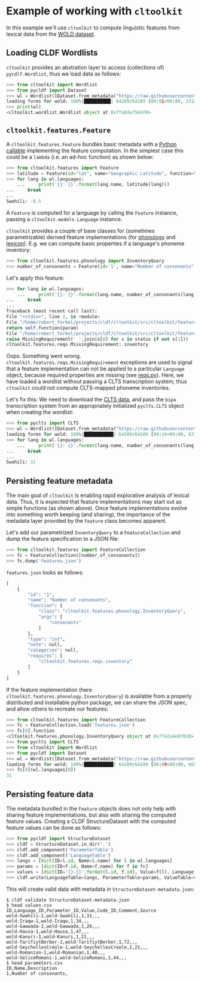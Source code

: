 # Example of working with `cltoolkit`

In this example we'll use `cltoolkit` to compute linguistic features from lexical data from the
[WOLD dataset](https://github.com/lexibank/wold).


## Loading CLDF Wordlists

`cltoolkit` provides an abstration layer to access (collections of) `pycdlf.Wordlist`, thus we load data
as follows:
```python
>>> from cltoolkit import Wordlist
>>> from pycldf import Dataset
>>> wl = Wordlist([Dataset.from_metadata("https://raw.githubusercontent.com/lexibank/wold/v4.0/cldf/cldf-metadata.json")])
loading forms for wold: 100%|██████████| 64289/64289 [00:01<00:00, 33125.96it/s]
>>> print(wl)
<cltoolkit.wordlist.Wordlist object at 0x7fa8de7504f0>
```

## `cltoolkit.features.Feature`

A `cltoolkit.features.Feature` bundles basic metadata with a [Python callable](https://docs.python.org/3/library/functions.html#callable)
implementing the feature computation. In the simplest case this could be a `lambda` (i.e. an ad-hoc function)
as shown below:

```python
>>> from cltoolkit.features import Feature
>>> latitude = Feature(id="lat", name="Geographic Latitude", function=lambda l: l.latitude)
>>> for lang in wl.languages:
    ...     print('{}: {}'.format(lang.name, latitude(lang)))
...     break
...
Swahili: -6.5
```
A `Feature` is computed for a language by calling the `Feature` instance, passing a `cltoolkit.models.Language`
instance.

`cltoolkit` provides a couple of base classes for (sometimes parametrizable) derived feature implementations
(for [phonology](src/cltoolkit/features/phonology.py) and [lexicon](src/cltoolkit/features/lexicon.py)).
E.g. we can compute basic properties if a language's phoneme inventory:
```python
>>> from cltoolkit.features.phonology import InventoryQuery
>>> number_of_consonants = Feature(id='1', name="Number of consonants", function=InventoryQuery('consonants'))
```

Let's apply this feature:
```python
>>> for lang in wl.languages:
    ...     print('{}: {}'.format(lang.name, number_of_consonants(lang)))
...     break
...
Traceback (most recent call last):
File "<stdin>", line 2, in <module>
File "/home/robert_forkel/projects/cldf/cltoolkit/src/cltoolkit/features/collection.py", line 85, in __call__
return self.function(param)
File "/home/robert_forkel/projects/cldf/cltoolkit/src/cltoolkit/features/reqs.py", line 58, in wrapper_requires
raise MissingRequirement(' '.join(s[0] for s in status if not s[1]))
cltoolkit.features.reqs.MissingRequirement: inventory
```

Oops. Something went wrong. `cltoolkit.features.reqs.MissingRequirement` exceptions are used to signal
that a feature implementation can not be applied to a particular `Language` object, because required
properties are missing (see [reqs.py](src/cltoolkit/features/reqs.py)). Here, we have loaded a wordlist without 
passing a CLTS transcription system; thus `cltoolkit` could not compute CLTS-mapped phoneme inventories.

Let's fix this: We need to download the [CLTS data](https://github.com/cldf-clts/clts/releases/tag/v2.1.0), and 
pass the `bipa` transcription system from an appropriately initialized `pyclts.CLTS` object when creating the wordlist:
```python
>>> from pyclts import CLTS
>>> wl = Wordlist([Dataset.from_metadata("https://raw.githubusercontent.com/lexibank/wold/v4.0/cldf/cldf-metadata.json")], ts=CLTS('clts').bipa)
loading forms for wold: 100%|███████████| 64289/64289 [00:10<00:00, 6271.07it/s]
>>> for lang in wl.languages:
    ...     print('{}: {}'.format(lang.name, number_of_consonants(lang)))
...     break
...
Swahili: 31
```


## Persisting feature metadata

The main goal of `cltoolkit` is enabling rapid explorative analysis of lexical data. Thus, it is expected
that feature implementations may start out as simple functions (as shown above).
Once feature implementations evolve into something worth keeping (and sharing), the importance of the metadata 
layer provided by the `Feature` class becomes apparent.

Let's add our parametrized `InventoryQuery` to a `FeatureCollection` and dump the feature specification to
a JSON file:
```python
>>> from cltoolkit.features import FeatureCollection
>>> fc = FeatureCollection([number_of_consonants])
>>> fc.dump('features.json')
```

`features.json` looks as follows:
```python
[
    {
        "id": "1",
        "name": "Number of consonants",
        "function": {
            "class": "cltoolkit.features.phonology.InventoryQuery",
            "args": [
                "consonants"
            ]
        },
        "type": "int",
        "note": null,
        "categories": null,
        "requires": [
            "cltoolkit.features.reqs.inventory"
        ]
    }
]
```

If the feature implementation (here `cltoolkit.features.phonology.InventoryQuery`) is available
from a properly distributed and installable python package, we can share the JSON spec, and allow
others to recreate our features:

```python
>>> from cltoolkit.features import FeatureCollection
>>> fc = FeatureCollection.load('features.json')
>>> fc[0].function
<cltoolkit.features.phonology.InventoryQuery object at 0x7f42a4e07820>
>>> from pyclts import CLTS
>>> from cltoolkit import Wordlist
>>> from pycldf import Dataset
>>> wl = Wordlist([Dataset.from_metadata("https://raw.githubusercontent.com/lexibank/wold/v4.0/cldf/cldf-metadata.json")], ts=CLTS('/home/robert_forkel/projects/cldf-clts/clts-data').bipa)
loading forms for wold: 100%|███████████| 64289/64289 [00:09<00:00, 6655.21it/s]
>>> fc[0](wl.languages[0])
31
```


## Persisting feature data

The metadata bundled in the `Feature` objects does not only help with sharing feature implementations,
but also with sharing the computed feature values. Creating a CLDF StructureDataset with the computed
feature values can be done as follows:
```python
>>> from pycldf import StructureDataset
>>> cldf = StructureDataset.in_dir('.')
>>> cldf.add_component('ParameterTable')
>>> cldf.add_component('LanguageTable')
>>> langs = [dict(ID=l.id, Name=l.name) for l in wl.languages]
>>> params = [dict(ID=f.id, Name=f.name) for f in fc]
>>> values = [dict(ID='{}-{}'.format(l.id, f.id), Value=f(l), Language_ID=l.id, Parameter_ID=f.id) for f in fc for l in wl.languages]
>>> cldf.write(LanguageTable=langs, ParameterTable=params, ValueTable=values)
```

This will create valid data with metadata in `StructureDataset-metadata.json`:
```shell
$ cldf validate StructureDataset-metadata.json
$ head values.csv 
ID,Language_ID,Parameter_ID,Value,Code_ID,Comment,Source
wold-Swahili-1,wold-Swahili,1,31,,,
wold-Iraqw-1,wold-Iraqw,1,34,,,
wold-Gawwada-1,wold-Gawwada,1,26,,,
wold-Hausa-1,wold-Hausa,1,47,,,
wold-Kanuri-1,wold-Kanuri,1,21,,,
wold-TarifiytBerber-1,wold-TarifiytBerber,1,72,,,
wold-SeychellesCreole-1,wold-SeychellesCreole,1,21,,,
wold-Romanian-1,wold-Romanian,1,40,,,
wold-SeliceRomani-1,wold-SeliceRomani,1,44,,,
$ head parameters.csv 
ID,Name,Description
1,Number of consonants,
```
